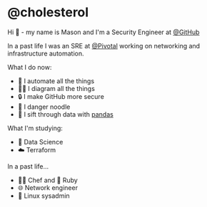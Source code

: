 # @cholesterol

Hi 👋 - my name is Mason and I'm a Security Engineer at [@GitHub](https://github.com/github)

In a past life I was an SRE at [@Pivotal](https://github.com/pivotal) working on networking and infrastructure automation.

What I do now: 
  - :robot: I automate all the things
  - 🧜‍♀️ I diagram all the things
  - :lock: I make GitHub more secure
  - 🐍 I danger noodle
  - 🐼 I sift through data with [pandas](https://github.com/pandas-dev/pandas)

What I'm studying:
  - :dna: Data Science
  - :cloud: Terraform
  
In a past life...
 - :cook: Chef and 💎 Ruby
 - 🌐 Network engineer
 - 🐧 Linux sysadmin
